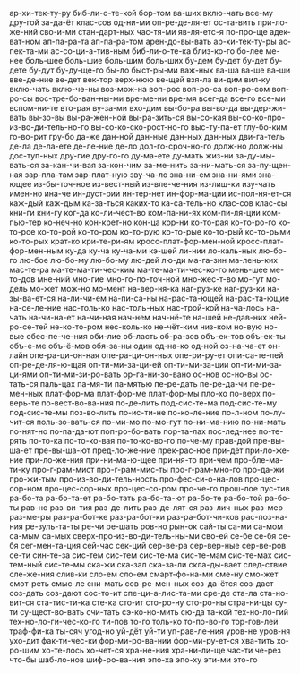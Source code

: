 ар-хи-тек-ту-ру
биб-ли-о-те-кой
бор-том
ва-ших
вклю-чать
все-му
дру-гой
за-да-ёт
клас-сов
од-ни-ми
оп-ре-де-ля-ет
ос-та-вить
при-ло-же-ний
сво-и-ми
стан-дарт-ных
час-тя-ми
яв-ля-етc-я
по-про-ще
адек-ват-ном
ап-па-ра-та
ап-па-ра-том
арен-до-вы-вать
ар-хи-тек-ту-ры
ас-пек-та-ми
ас-со-ци-а-тив-ным
биб-ли-о-те-ка
близ-ко-го
бо-лее
ме-нее
боль-шее
боль-шие
боль-шим
боль-ших
бу-дем
бу-дет
бу-дет
бу-дете
бу-дут
бу-ду-ще-го
бы-ло
быст-ры-ми
важ-ных
ва-ша
ва-ше
ва-ши
вве-де-ние
ве-дет
век-тор
верх-нюю
ве-щей
взя-ла
ви-дим
вил-ку
вклю-чать
вклю-че-ны
воз-мож-на
воп-рос
воп-ро-са
воп-ро-сом
воп-ро-сы
вос-тре-бо-ван-ны-ми
вре-ме-ни
вре-мя
всег-да
все-го
все-ми
вспом-ни-те
вто-рая
ву-за-ми
вхо-дим
вы-бо-ра
вы-во-да
вы-дер-жи-вать
вы-зо-вы
вы-ра-жен-ной
вы-ра-зить-ся
вы-со-кая
вы-со-ко-про-из-во-ди-тель-но-го
вы-со-ко-ско-рост-но-го
выс-ту-па-ет
глу-бо-ким
го-во-рит
гру-бо
да-же
дан-ной
дан-ные
дан-ных
дан-ных
дви-га-тель
де-ла
де-ла-ете
де-ле-ние
де-ло
дол-го-сроч-но-го
долж-но
долж-ны
дос-туп-ных
дру-гие
дру-го-го
ду-ма-ете
ду-мать
жиз-ни
за-ду-мы-вать-ся
за-кан-чи-вая
за-кон-чим
за-ме-нить
за-ни-мать-ся
за-пу-щен-ная
зар-пла-там
зар-плат-ную
зву-ча-ло
зна-ни-ем
зна-ни-ями
зна-ющее
из-бы-точ-ное
из-вест-ный
из-вле-че-ния
из-лиш-ки
изу-чать
имен-но
ина-че
ин-дуст-рии
ин-тер-нет
ин-фор-ма-ции
ис-пол-ня-ет-ся
каж-дый
каж-дым
ка-за-ться
каких-то
ка-са-тель-но
клас-сов
клас-сы
кни-ги
кни-гу
ког-да
ко-ли-чест-во
ком-па-ни-ях
ком-пи-ля-ции
ком-пью-тер
ко-неч-но
кон-крет-но
кон-ца
кор-ни
ко-то-рая
ко-то-ро-го
ко-то-рое
ко-то-рой
ко-то-ром
ко-то-рую
ко-то-рые
ко-то-рый
ко-то-рыми
ко-то-рых
крат-ко
кри-те-ри-ям
кросс-плат-фор-мен-ной
кросс-плат-фор-мен-ным
ку-да
ку-ча
ку-ча-ми
кэ-шей
ли-нии
ло-каль-ных
лю-бо-го
лю-бое
лю-бо-му
лю-бо-му
лю-дей
лю-ди
ма-га-зин
ма-лень-ких
мас-те-ра
ма-те-ма-ти-чес-ким
ма-те-ма-ти-чес-ко-го
мень-шее
ме-то-дов
мне-ний
мно-гие
мно-го-по-точ-ной
мно-жес-т-во
мо-гут
мо-дель
мо-жет
мож-но
мо-мент
на-вер-ня-ка
наг-руз-ке
наг-руз-ки
на-зы-ва-ет-ся
на-ли-чи-ем
на-пи-са-ны
на-рас-та-ющей
на-рас-та-ющие
на-се-ле-ние
нас-толь-ко
нас-толь-ных
нас-трой-кой
на-ча-лось
на-чать
на-чи-на-ет
на-чи-ная
нач-нем
нач-нё-те
на-шей
не-дав-них
ней-ро-се-тей
не-ко-то-ром
нес-коль-ко
не-чёт-ким
низ-ком
но-вую
но-вые
обес-пе-че-ния
оби-лие
об-ласть
об-ра-зов
объ-ек-тов
объ-ек-ты
объ-е-ме
объ-ё-мов
обя-за-ны
один
од-на-ко
од-ной
оз-на-ча-ет
он-лайн
опе-ра-ци-он-ная
опе-ра-ци-он-ных
опе-ри-ру-ет
опи-са-те-лей
оп-ре-де-ля-ю-щая
оп-ти-ми-за-ци-ей
оп-ти-ми-за-ции
оп-ти-ми-за-ци-ями
оп-ти-ми-зи-ро-вать
ор-га-ни-зо-вано
ос-нов
ос-но-вы
ос-тать-ся
паль-цах
па-мя-ти
па-мятью
пе-ре-дать
пе-ре-да-чи
пе-ре-мен-ных
плат-фор-ма
плат-фор-ме
плат-фор-мы
пло-хо
по-верх
по-верь-те
по-вест-во-ва-ния
по-де-лить
под-сис-те-ма
под-сис-те-му
под-сис-те-мы
поз-во-лить
по-ис-ти-не
по-ко-ле-ние
по-л-ном
по-лу-чит-ся
поль-зо-вать-ся
по-ми-мо
по-мо-гут
по-ни-ма-нию
по-ни-мать
по-нят-но
по-па-да-ют
поп-ро-бо-вать
пор-та-лах
пос-лед-нее
по-те-рять
по-то-ка
по-то-ко-вая
по-то-ко-во-го
по-че-му
прав-дой
пре-вы-ша-ет
пре-вы-ша-ют
пред-ло-же-ние
прек-рас-ное
при-дёт
при-ло-же-ние
при-ло-же-ния
при-ни-ма-ю-щее
при-ня-то
при-чем
про-бле-ма-ти-ку
про-г-рам-мист
про-г-рам-мис-ты
про-г-рам-мно-го
про-да-жи
про-жи-тым
про-из-во-ди-тель-ность
про-фес-си-о-на-лов
про-цес-сор-ном
про-цес-сор-ных
про-цес-со-ром
про-че-го
прош-лое
пус-тив
ра-бо-та
ра-бо-та-ет
ра-бо-тать
ра-бо-та-ют
ра-бо-те
ра-бо-той
ра-бо-ты
рав-но
раз-ви-тия
раз-де-лить
раз-де-лят-ся
раз-лич-ных
раз-мер
раз-ме-ры
раз-ра-бот-ке
раз-ра-бот-ки
раз-ра-бот-чи-ков
рас-поз-на-ния
ре-зуль-та-ты
ре-чи
ре-шать
ров-но
рын-ок
сай-ты
са-ми
са-мом
са-мым
са-мых
сверх-про-из-во-ди-тель-ны-ми
сво-ей
се-бе
се-бя
се-бя
сег-мен-та-ция
сей-час
сек-ций
сер-ве-ра
сер-вер-ные
сер-ве-ров
се-ти
син-те-за
сис-тем
сис-тем
сис-те-ма
сис-те-мам
сис-те-мах
сис-тем-ный
сис-те-мы
ска-жи
ска-зал
ска-за-ли
скла-ды-вает
след-ствие
сле-же-ния
слив-ки
сло-ем
сло-ем
смарт-фо-на-ми
сме-ну
смо-жет
смот-реть
смыс-ле
сни-мать
сов-ре-мен-ных
соз-да-ётся
соз-даст
соз-дать
соз-дают
сос-то-ит
спе-ци-а-лис-та-ми
сре-де
ста-ла
ста-но-вит-ся
ста-тис-ти-ка
сте-ка
сто-ит
сто-ро-ну
сто-ро-ны
стра-ни-цы
су-ти
су-щест-во-вать
счи-тать
сэ-ко-но-мить
сю-да
та-кой
тех-но-ло-гий
тех-но-ло-ги-чес-ко-го
ти-пов
то-го
толь-ко
то-по-во-го
тор-гов-лей
траф-фи-ка
ты-сяч
угод-но
уй-дёт
уй-ти
уп-рав-ле-ния
уров-не
уров-ня
ухо-дит
фак-ти-чес-ки
фор-ми-ро-ва-нии
фор-ми-ру-ет-ся
хва-тить
хо-ро-шим
хо-те-лось
хо-чет-ся
хра-не-ния
хра-ни-ли-ще
час-ти
че-рез
что-бы
шаб-ло-нов
шиф-ро-ва-ния
эпо-ха
эпо-ху
эти-ми
это-го